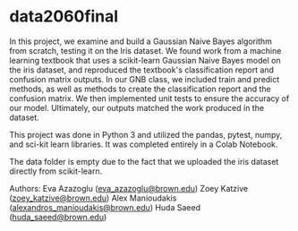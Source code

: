 # data2060final
In this project, we examine and build a Gaussian Naive Bayes algorithm from scratch, testing it on the Iris dataset. We found work from a machine learning textbook that uses a scikit-learn Gaussian Naive Bayes model on the iris dataset, and reproduced the textbook's classification report and confusion matrix outputs. In our GNB class, we included train and predict methods, as well as methods to create the classification report and the confusion matrix. We then implemented unit tests to ensure the accuracy of our model. Ultimately, our outputs matched the work produced in the dataset.

This project was done in Python 3 and utilized the pandas, pytest, numpy, and sci-kit learn libraries. It was completed entirely in a Colab Notebook.

The data folder is empty due to the fact that we uploaded the iris dataset directly from scikit-learn.

Authors:
Eva Azazoglu (eva_azazoglu@brown.edu)
Zoey Katzive (zoey_katzive@brown.edu)
Alex Manioudakis (alexandros_manioudakis@brown.edu)
Huda Saeed (huda_saeed@brown.edu)


